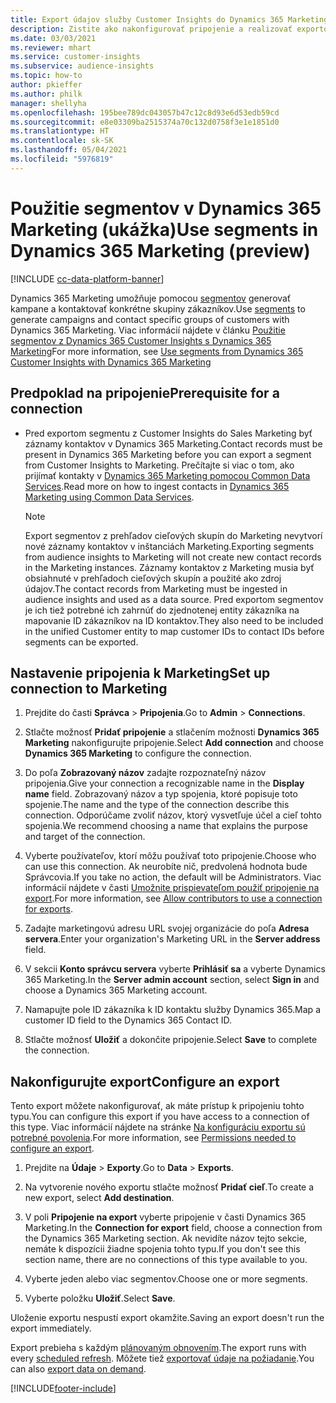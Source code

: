 ```yaml
---
title: Export údajov služby Customer Insights do Dynamics 365 Marketing
description: Zistite ako nakonfigurovať pripojenie a realizovať exportovanie do Dynamics 365 Marketing.
ms.date: 03/03/2021
ms.reviewer: mhart
ms.service: customer-insights
ms.subservice: audience-insights
ms.topic: how-to
author: pkieffer
ms.author: philk
manager: shellyha
ms.openlocfilehash: 195bee789dc043057b47c12c8d93e6d53edb59cd
ms.sourcegitcommit: e8e03309ba2515374a70c132d0758f3e1e1851d0
ms.translationtype: HT
ms.contentlocale: sk-SK
ms.lasthandoff: 05/04/2021
ms.locfileid: "5976819"
---
```

# <a name="use-segments-in-dynamics-365-marketing-preview"></a><span data-ttu-id="70e8d-103">Použitie segmentov v Dynamics 365 Marketing (ukážka)</span><span class="sxs-lookup"><span data-stu-id="70e8d-103">Use segments in Dynamics 365 Marketing (preview)</span></span>

[!INCLUDE [cc-data-platform-banner](../includes/cc-data-platform-banner.md)]

<span data-ttu-id="70e8d-104">Dynamics 365 Marketing umožňuje pomocou [segmentov](segments.md) generovať kampane a kontaktovať konkrétne skupiny zákazníkov.</span><span class="sxs-lookup"><span data-stu-id="70e8d-104">Use [segments](segments.md) to generate campaigns and contact specific groups of customers with Dynamics 365 Marketing.</span></span> <span data-ttu-id="70e8d-105">Viac informácií nájdete v článku [Použitie segmentov z Dynamics 365 Customer Insights s Dynamics 365 Marketing](/dynamics365/marketing/customer-insights-segments)</span><span class="sxs-lookup"><span data-stu-id="70e8d-105">For more information, see [Use segments from Dynamics 365 Customer Insights with Dynamics 365 Marketing](/dynamics365/marketing/customer-insights-segments)</span></span>

## <a name="prerequisite-for-a-connection"></a><span data-ttu-id="70e8d-106">Predpoklad na pripojenie</span><span class="sxs-lookup"><span data-stu-id="70e8d-106">Prerequisite for a connection</span></span>

- <span data-ttu-id="70e8d-107">Pred exportom segmentu z Customer Insights do Sales Marketing byť záznamy kontaktov v Dynamics 365 Marketing.</span><span class="sxs-lookup"><span data-stu-id="70e8d-107">Contact records must be present in Dynamics 365 Marketing before you can export a segment from Customer Insights to Marketing.</span></span> <span data-ttu-id="70e8d-108">Prečítajte si viac o tom, ako prijímať kontakty v [Dynamics 365 Marketing pomocou Common Data Services](connect-power-query.md).</span><span class="sxs-lookup"><span data-stu-id="70e8d-108">Read more on how to ingest contacts in [Dynamics 365 Marketing using Common Data Services](connect-power-query.md).</span></span>

  > [!NOTE]
  > <span data-ttu-id="70e8d-109">Export segmentov z prehľadov cieľových skupín do Marketing nevytvorí nové záznamy kontaktov v inštanciách Marketing.</span><span class="sxs-lookup"><span data-stu-id="70e8d-109">Exporting segments from audience insights to Marketing will not create new contact records in the Marketing instances.</span></span> <span data-ttu-id="70e8d-110">Záznamy kontaktov z Marketing musia byť obsiahnuté v prehľadoch cieľových skupín a použité ako zdroj údajov.</span><span class="sxs-lookup"><span data-stu-id="70e8d-110">The contact records from Marketing must be ingested in audience insights and used as a data source.</span></span> <span data-ttu-id="70e8d-111">Pred exportom segmentov je ich tiež potrebné ich zahrnúť do zjednotenej entity zákazníka na mapovanie ID zákazníkov na ID kontaktov.</span><span class="sxs-lookup"><span data-stu-id="70e8d-111">They also need to be included in the unified Customer entity to map customer IDs to contact IDs before segments can be exported.</span></span>

## <a name="set-up-connection-to-marketing"></a><span data-ttu-id="70e8d-112">Nastavenie pripojenia k Marketing</span><span class="sxs-lookup"><span data-stu-id="70e8d-112">Set up connection to Marketing</span></span>

1. <span data-ttu-id="70e8d-113">Prejdite do časti **Správca** > **Pripojenia**.</span><span class="sxs-lookup"><span data-stu-id="70e8d-113">Go to **Admin** > **Connections**.</span></span>

1. <span data-ttu-id="70e8d-114">Stlačte možnosť **Pridať pripojenie** a stlačením možnosti **Dynamics 365 Marketing** nakonfigurujte pripojenie.</span><span class="sxs-lookup"><span data-stu-id="70e8d-114">Select **Add connection** and choose **Dynamics 365 Marketing** to configure the connection.</span></span>

1. <span data-ttu-id="70e8d-115">Do poľa **Zobrazovaný názov** zadajte rozpoznateľný názov pripojenia.</span><span class="sxs-lookup"><span data-stu-id="70e8d-115">Give your connection a recognizable name in the **Display name** field.</span></span> <span data-ttu-id="70e8d-116">Zobrazovaný názov a typ spojenia, ktoré popisuje toto spojenie.</span><span class="sxs-lookup"><span data-stu-id="70e8d-116">The name and the type of the connection describe this connection.</span></span> <span data-ttu-id="70e8d-117">Odporúčame zvoliť názov, ktorý vysvetľuje účel a cieľ tohto spojenia.</span><span class="sxs-lookup"><span data-stu-id="70e8d-117">We recommend choosing a name that explains the purpose and target of the connection.</span></span>

1. <span data-ttu-id="70e8d-118">Vyberte používateľov, ktorí môžu používať toto pripojenie.</span><span class="sxs-lookup"><span data-stu-id="70e8d-118">Choose who can use this connection.</span></span> <span data-ttu-id="70e8d-119">Ak neurobíte nič, predvolená hodnota bude Správcovia.</span><span class="sxs-lookup"><span data-stu-id="70e8d-119">If you take no action, the default will be Administrators.</span></span> <span data-ttu-id="70e8d-120">Viac informácií nájdete v časti [Umožnite prispievateľom použiť pripojenie na export](connections.md#allow-contributors-to-use-a-connection-for-exports).</span><span class="sxs-lookup"><span data-stu-id="70e8d-120">For more information, see [Allow contributors to use a connection for exports](connections.md#allow-contributors-to-use-a-connection-for-exports).</span></span>

1. <span data-ttu-id="70e8d-121">Zadajte marketingovú adresu URL svojej organizácie do poľa **Adresa servera**.</span><span class="sxs-lookup"><span data-stu-id="70e8d-121">Enter your organization's Marketing URL in the **Server address** field.</span></span>

1. <span data-ttu-id="70e8d-122">V sekcii **Konto správcu servera** vyberte **Prihlásiť sa** a vyberte Dynamics 365 Marketing.</span><span class="sxs-lookup"><span data-stu-id="70e8d-122">In the **Server admin account** section, select **Sign in** and choose a Dynamics 365 Marketing account.</span></span>

1. <span data-ttu-id="70e8d-123">Namapujte pole ID zákazníka k ID kontaktu služby Dynamics 365.</span><span class="sxs-lookup"><span data-stu-id="70e8d-123">Map a customer ID field to the Dynamics 365 Contact ID.</span></span>

1. <span data-ttu-id="70e8d-124">Stlačte možnosť **Uložiť** a dokončite pripojenie.</span><span class="sxs-lookup"><span data-stu-id="70e8d-124">Select **Save** to complete the connection.</span></span> 

## <a name="configure-an-export"></a><span data-ttu-id="70e8d-125">Nakonfigurujte export</span><span class="sxs-lookup"><span data-stu-id="70e8d-125">Configure an export</span></span>

<span data-ttu-id="70e8d-126">Tento export môžete nakonfigurovať, ak máte prístup k pripojeniu tohto typu.</span><span class="sxs-lookup"><span data-stu-id="70e8d-126">You can configure this export if you have access to a connection of this type.</span></span> <span data-ttu-id="70e8d-127">Viac informácií nájdete na stránke [Na konfiguráciu exportu sú potrebné povolenia](export-destinations.md#set-up-a-new-export).</span><span class="sxs-lookup"><span data-stu-id="70e8d-127">For more information, see [Permissions needed to configure an export](export-destinations.md#set-up-a-new-export).</span></span>

1. <span data-ttu-id="70e8d-128">Prejdite na **Údaje** > **Exporty**.</span><span class="sxs-lookup"><span data-stu-id="70e8d-128">Go to **Data** > **Exports**.</span></span>

1. <span data-ttu-id="70e8d-129">Na vytvorenie nového exportu stlačte možnosť **Pridať cieľ**.</span><span class="sxs-lookup"><span data-stu-id="70e8d-129">To create a new export, select **Add destination**.</span></span>

1. <span data-ttu-id="70e8d-130">V poli **Pripojenie na export** vyberte pripojenie v časti Dynamics 365 Marketing.</span><span class="sxs-lookup"><span data-stu-id="70e8d-130">In the **Connection for export** field, choose a connection from the Dynamics 365 Marketing section.</span></span> <span data-ttu-id="70e8d-131">Ak nevidíte názov tejto sekcie, nemáte k dispozícii žiadne spojenia tohto typu.</span><span class="sxs-lookup"><span data-stu-id="70e8d-131">If you don't see this section name, there are no connections of this type available to you.</span></span>

1. <span data-ttu-id="70e8d-132">Vyberte jeden alebo viac segmentov.</span><span class="sxs-lookup"><span data-stu-id="70e8d-132">Choose one or more segments.</span></span>

1. <span data-ttu-id="70e8d-133">Vyberte položku **Uložiť**.</span><span class="sxs-lookup"><span data-stu-id="70e8d-133">Select **Save**.</span></span>

<span data-ttu-id="70e8d-134">Uloženie exportu nespustí export okamžite.</span><span class="sxs-lookup"><span data-stu-id="70e8d-134">Saving an export doesn't run the export immediately.</span></span>

<span data-ttu-id="70e8d-135">Export prebieha s každým [plánovaným obnovením](system.md#schedule-tab).</span><span class="sxs-lookup"><span data-stu-id="70e8d-135">The export runs with every [scheduled refresh](system.md#schedule-tab).</span></span> <span data-ttu-id="70e8d-136">Môžete tiež [exportovať údaje na požiadanie](export-destinations.md#run-exports-on-demand).</span><span class="sxs-lookup"><span data-stu-id="70e8d-136">You can also [export data on demand](export-destinations.md#run-exports-on-demand).</span></span> 

[!INCLUDE[footer-include](../includes/footer-banner.md)]
